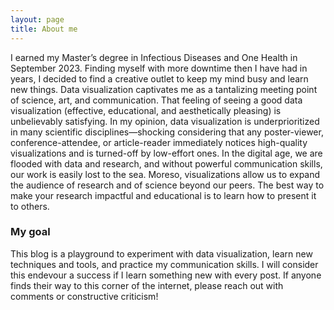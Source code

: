 ```yaml
---
layout: page
title: About me
---
```


I earned my Master’s degree in Infectious Diseases and One Health in September 2023. Finding myself with more downtime then I have had in years, I decided to find a creative outlet to keep my mind busy and learn new things. Data visualization captivates me as a tantalizing meeting point of science, art, and communication. That feeling of seeing a good data visualization (effective, educational, and aesthetically pleasing) is unbelievably satisfying. In my opinion, data visualization is underprioritized in many scientific disciplines—shocking considering that any poster-viewer, conference-attendee, or article-reader immediately notices high-quality visualizations and is turned-off by low-effort ones. In the digital age, we are flooded with data and research, and without powerful communication skills, our work is easily lost to the sea. Moreso, visualizations allow us to expand the audience of research and of science beyond our peers. The best way to make your research impactful and educational is to learn how to present it to others.


### My goal

This blog is a playground to experiment with data visualization, learn new techniques and tools, and practice my communication skills. I will consider this endevour a success if I learn something new with every post. If anyone finds their way to this corner of the internet, please reach out with comments or constructive criticism!
